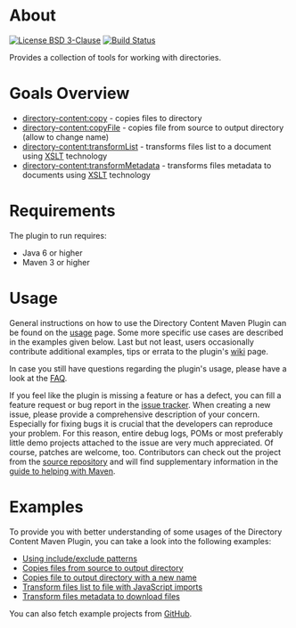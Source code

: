 # About
[![License BSD 3-Clause](https://img.shields.io/badge/license-BSD%203--Clause-blue.svg)](http://directory-content-maven-plugin.projects.gabrys.biz/license.txt)
[![Build Status](https://travis-ci.org/gabrysbiz/directory-content-maven-plugin.svg?branch=master)](https://travis-ci.org/gabrysbiz/directory-content-maven-plugin)

Provides a collection of tools for working with directories.

# Goals Overview
* [directory-content:copy](http://directory-content-maven-plugin.projects.gabrys.biz/2.0.1/copy-mojo.html) - copies files to directory
* [directory-content:copyFile](http://directory-content-maven-plugin.projects.gabrys.biz/2.0.1/copyFile-mojo.html) - copies file from source to output directory (allow to change name)
* [directory-content:transformList](http://directory-content-maven-plugin.projects.gabrys.biz/2.0.1/transformList-mojo.html) - transforms files list to a document using [XSLT](http://www.w3.org/TR/xslt) technology
* [directory-content:transformMetadata](http://directory-content-maven-plugin.projects.gabrys.biz/2.0.1/transformMetadata-mojo.html) - transforms files metadata to documents using [XSLT](http://www.w3.org/TR/xslt) technology

# Requirements
The plugin to run requires:
* Java 6 or higher
* Maven 3 or higher

# Usage
General instructions on how to use the Directory Content Maven Plugin can be found on the [usage](http://directory-content-maven-plugin.projects.gabrys.biz/2.0.1/usage.html) page. Some more specific use cases are described in the examples given below. Last but not least, users occasionally contribute additional examples, tips or errata to the plugin's [wiki](https://github.com/gabrysbiz/directory-content-maven-plugin/wiki) page.

In case you still have questions regarding the plugin's usage, please have a look at the [FAQ](http://directory-content-maven-plugin.projects.gabrys.biz/2.0.1/faq.html).

If you feel like the plugin is missing a feature or has a defect, you can fill a feature request or bug report in the [issue tracker](http://directory-content-maven-plugin.projects.gabrys.biz/2.0.1/issue-tracking.html). When creating a new issue, please provide a comprehensive description of your concern. Especially for fixing bugs it is crucial that the developers can reproduce your problem. For this reason, entire debug logs, POMs or most preferably little demo projects attached to the issue are very much appreciated. Of course, patches are welcome, too. Contributors can check out the project from the [source repository](http://directory-content-maven-plugin.projects.gabrys.biz/2.0.1/source-repository.html) and will find supplementary information in the [guide to helping with Maven](http://maven.apache.org/guides/development/guide-helping.html).

# Examples
To provide you with better understanding of some usages of the Directory Content Maven Plugin, you can take a look into the following examples:
* [Using include/exclude patterns](http://directory-content-maven-plugin.projects.gabrys.biz/2.0.1/examples/patterns.html)
* [Copies files from source to output directory](http://directory-content-maven-plugin.projects.gabrys.biz/2.0.1/examples/copy.html)
* [Copies file to output directory with a new name](http://directory-content-maven-plugin.projects.gabrys.biz/2.0.1/examples/copyFile.html)
* [Transform files list to file with JavaScript imports](http://directory-content-maven-plugin.projects.gabrys.biz/2.0.1/examples/transform-list.html)
* [Transform files metadata to download files](http://directory-content-maven-plugin.projects.gabrys.biz/2.0.1/examples/transform-metadata.html)

You can also fetch example projects from [GitHub](https://github.com/gabrysbiz/directory-content-maven-plugin-examples).